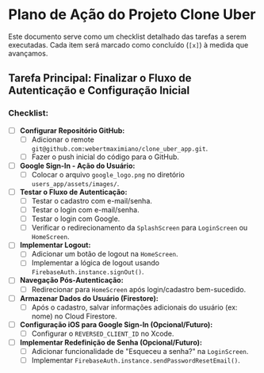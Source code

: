 # Plano de Ação do Projeto Clone Uber

Este documento serve como um checklist detalhado das tarefas a serem executadas. Cada item será marcado como concluído (`[x]`) à medida que avançamos.

## Tarefa Principal: Finalizar o Fluxo de Autenticação e Configuração Inicial

### Checklist:

- [ ] **Configurar Repositório GitHub:**
    - [ ] Adicionar o remote `git@github.com:webertmaximiano/clone_uber_app.git`.
    - [ ] Fazer o push inicial do código para o GitHub.
- [ ] **Google Sign-In - Ação do Usuário:**
    - [ ] Colocar o arquivo `google_logo.png` no diretório `users_app/assets/images/`.
- [ ] **Testar o Fluxo de Autenticação:**
    - [ ] Testar o cadastro com e-mail/senha.
    - [ ] Testar o login com e-mail/senha.
    - [ ] Testar o login com Google.
    - [ ] Verificar o redirecionamento da `SplashScreen` para `LoginScreen` ou `HomeScreen`.
- [ ] **Implementar Logout:**
    - [ ] Adicionar um botão de logout na `HomeScreen`.
    - [ ] Implementar a lógica de logout usando `FirebaseAuth.instance.signOut()`.
- [ ] **Navegação Pós-Autenticação:**
    - [ ] Redirecionar para `HomeScreen` após login/cadastro bem-sucedido.
- [ ] **Armazenar Dados do Usuário (Firestore):**
    - [ ] Após o cadastro, salvar informações adicionais do usuário (ex: nome) no Cloud Firestore.
- [ ] **Configuração iOS para Google Sign-In (Opcional/Futuro):**
    - [ ] Configurar o `REVERSED_CLIENT_ID` no Xcode.
- [ ] **Implementar Redefinição de Senha (Opcional/Futuro):**
    - [ ] Adicionar funcionalidade de "Esqueceu a senha?" na `LoginScreen`.
    - [ ] Implementar `FirebaseAuth.instance.sendPasswordResetEmail()`.
